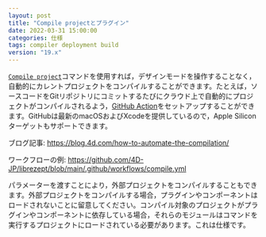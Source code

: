 ```yaml
---
layout: post
title: "Compile projectとプラグイン"
date: 2022-03-31 15:00:00
categories: 仕様
tags: compiler deployment build
version: "19.x"
---
```


[`Compile project`](https://developer.4d.com/docs/ja/Project/building.html)コマンドを使用すれば，デザインモードを操作することなく，自動的にカレントプロジェクトをコンパイルすることができます。たとえば，ソースコードをGitリポジトリにコミットするたびにクラウド上で自動的にプロジェクトがコンパイルされるよう，[GitHub Action](https://docs.github.com/en/actions/learn-github-actions)をセットアップすることができます。GitHubは最新のmacOSおよびXcodeを提供しているので，Apple Siliconターゲットもサポートできます。

ブログ記事: <i class="fa fa-external-link" aria-hidden="true"></i> https://blog.4d.com/how-to-automate-the-compilation/

ワークフローの例: <i class="fa fa-external-link" aria-hidden="true"></i> https://github.com/4D-JP/librezept/blob/main/.github/workflows/compile.yml

パラメーターを渡すことにより，外部プロジェクトをコンパイルすることもできます。外部プロジェクトをコンパイルする場合，プラグインやコンポーネントはロードされないことに留意してください。コンパイル対象のプロジェクトがプラグインやコンポーネントに依存している場合，それらのモジュールはコマンドを実行するプロジェクトにロードされている必要があります。これは仕様です。
